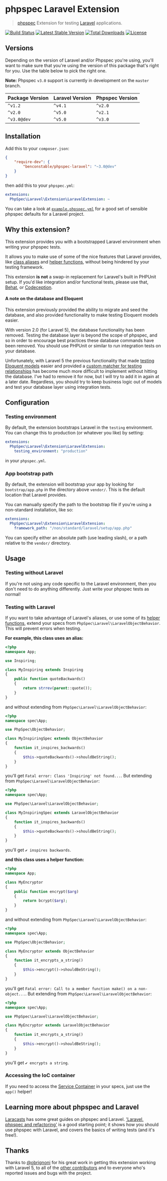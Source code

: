 # phpspec Laravel Extension

> [phpspec](http://www.phpspec.net/) Extension for testing [Laravel](http://laravel.com/)
  applications.
  
[![Build Status](https://travis-ci.org/BenConstable/phpspec-laravel.svg?branch=master)](https://travis-ci.org/BenConstable/phpspec-laravel)
[![Latest Stable Version](https://poser.pugx.org/benconstable/phpspec-laravel/v/stable.png)](https://packagist.org/packages/benconstable/phpspec-laravel)
[![Total Downloads](https://poser.pugx.org/benconstable/phpspec-laravel/downloads.png)](https://packagist.org/packages/benconstable/phpspec-laravel)
[![License](https://poser.pugx.org/benconstable/phpspec-laravel/license.svg)](https://packagist.org/packages/benconstable/phpspec-laravel)

## Versions

Depending on the version of Laravel and/or Phpspec you're using, you'll want to make sure that
you're using the version of this package that's right for you. Use the table below to pick
the right one.

**Note:** Phpspec `v3.0` support is currently in development on the `master` branch.

| Package Version | Laravel Version | Phpspec Version |
| --------------- | --------------- | --------------- |
| `^v1.2`         | `^v4.1`         | `^v2.0`         |
| `^v2.0`         | `^v5.0`         | `^v2.1`         |
| `^v3.0@dev`     | `^v5.0`         | `^v3.0`         |
 
## Installation

Add this to your `composer.json`:

```json
{
    "require-dev": {
        "benconstable/phpspec-laravel": "~3.0@dev"
    }
}
```

then add this to your `phpspec.yml`:

```yaml
extensions:
  PhpSpec\Laravel\Extension\LaravelExtension: ~
```

You can take a look at [`example.phpspec.yml`](https://github.com/BenConstable/phpspec-laravel/blob/master/example.phpspec.yml)
for a good set of sensible phpspec defaults for a Laravel project.

## Why this extension?

This extension provides you with a bootstrapped Laravel environment when writing
your phpspec tests.

It allows you to make use of some of the nice features that Laravel provides, like
[class aliases](https://github.com/laravel/laravel/blob/master/config/app.php#L161)
and [helper functions](http://laravel.com/docs/5.0/helpers), without being
hindered by your testing framework.

This extension **is not** a swap-in replacement for Laravel's built in PHPUnit setup.
If you'd like integration and/or functional tests, please use that,
[Behat](http://behat.org/), or [Codeception](http://codeception.com/).

#### A note on the database and Eloquent

This extension previously provided the ability to migrate and seed the database,
and also provided functionality to make testing Eloquent models easier.

With version 2.0 (for Laravel 5), the database functionality has been removed.
Testing the database layer is beyond the scope of phpspec, and so in order to
encourage best practices these database commands have been removed. You should use
PHPUnit or similar to run integration tests on your database.

Unfortunately, with Laravel 5 the previous functionality that made
[testing Eloquent models](https://github.com/BenConstable/phpspec-laravel/tree/laravel-4#testing-eloquent-models)
easier and provided a [custom matcher for testing relationships](https://github.com/BenConstable/phpspec-laravel/tree/laravel-4#custom-matchers)
has become much more difficult to implement without hitting the database. I've had to remove it for now, but I will try to
add it in again at a later date. Regardless, you should try to keep business
logic out of models and test your database layer using integration tests.

## Configuration

### Testing environment

By default, the extension bootstraps Laravel in the `testing` environment. You
can change this to production (or whatever you like) by setting:

```yaml
extensions:
  PhpSpec\Laravel\Extension\LaravelExtension:
    testing_environment: "production"
```

in your `phpspec.yml`.

### App bootstrap path

By default, the extension will bootstrap your app by looking for `bootstrap/app.php`
in the directory above `vendor/`. This is the default location that Laravel
provides.

You can manually specify the path to the bootstrap file if you're using a non-standard
installation, like so:

```yaml
extensions:
  PhpSpec\Laravel\Extension\LaravelExtension:
    framework_path: "/non/standard/laravel/setup/app.php"
```

You can specify either an absolute path (use leading slash), or a path relative
to the `vendor/` directory.

## Usage

### Testing without Laravel

If you're not using any code specific to the Laravel environment, then you don't
need to do anything differently. Just write your phpspec tests as normal!

### Testing with Laravel

If you want to take advantage of Laravel's aliases, or use some of its
[helper functions](http://laravel.com/docs/5.0/helpers), extend your specs
from `PhpSpec\Laravel\LaravelObjectBehavior`. This will prevent errors when
testing.

**For example, this class uses an alias:**

```php
<?php
namespace App;

use Inspiring;

class MyInspiring extends Inspiring
{
    public function quoteBackwards()
    {
        return strrev(parent::quote());
    }
}
```

and without extending from `PhpSpec\Laravel\LaravelObjectBehavior`:

```php
<?php
namespace spec\App;

use PhpSpec\ObjectBehavior;

class MyInspiringSpec extends ObjectBehavior
{
    function it_inspires_backwards()
    {
        $this->quoteBackwards()->shouldBeString();
    }
}
```

you'll get `Fatal error: Class 'Inspiring' not found...`. But extending from `PhpSpec\Laravel\LaravelObjectBehavior`:

```php
<?php
namespace spec\App;

use PhpSpec\Laravel\LaravelObjectBehavior;

class MyInspiringSpec extends LaravelObjectBehavior
{
    function it_inspires_backwards()
    {
        $this->quoteBackwards()->shouldBeString();
    }
}
```

you'll get `✔ inspires backwards`.

**and this class uses a helper function:**

```php
<?php
namespace App;

class MyEncryptor
{
    public function encrypt($arg)
    {
        return bcrypt($arg);
    }
}
```

and without extending from `PhpSpec\Laravel\LaravelObjectBehavior`:

```php
<?php
namespace spec\App;

use PhpSpec\ObjectBehavior;

class MyEncryptor extends ObjectBehavior
{
    function it_encrypts_a_string()
    {
        $this->encrypt()->shouldBeString();
    }
}
```

you'll get `Fatal error: Call to a member function make() on a non-object...`.
But extending from `PhpSpec\Laravel\LaravelObjectBehavior`:

```php
<?php
namespace spec\App;

use PhpSpec\Laravel\LaravelObjectBehavior;

class MyEncryptor extends LaravelObjectBehavior
{
    function it_encrypts_a_string()
    {
        $this->encrypt()->shouldBeString();
    }
}
```

you'll get `✔ encrypts a string`.

### Accessing the IoC container

If you need to access the [Service Container](http://laravel.com/docs/5.0/container)
in your specs, just use the `app()` helper!

## Learning more about phpspec and Laravel

[Laracasts](https://laracasts.com/) has some great guides on phpspec and Laravel.
['Laravel, phpspec and refactoring'](https://laracasts.com/lessons/phpspec-laravel-and-refactoring)
is a good starting point; it shows how you should use phpspec with Laravel,
and covers the basics of writing tests (and it's free!).

## Thanks

Thanks to [@obrignoni](https://github.com/obrignoni) for his great work in
getting this extension working with Laravel 5, to all of the [other contributors](https://github.com/BenConstable/phpspec-laravel/graphs/contributors) and to everyone who's reported
issues and bugs with the project.

